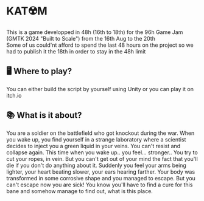 # **KAT☢️M**
This is a game developped in 48h (16th to 18th) for the 96h Game Jam (GMTK 2024 "Built to Scale") from the 16th Aug to the 20th
<br>Some of us could'nt afford to spend the last 48 hours on the project so we had to publish it the 18th in order to stay in the 48h limit

## 🖥️ Where to play?
You can either build the script by yourself using Unity or you can play it on itch.io

## 📚 What is it about?
You are a soldier on the battlefield who got knockout during the war. When you wake up, you find yourself in a strange laboratory where a scientist decides to inject you a green liquid in your veins. You can't resist and collapse again.
This time when you wake up.. you feel... stronger..
You try to cut your ropes, in vein. But you can't get out of your mind the fact that you'll die if you don't do anything about it. Suddenly you feel your arms being lighter, your heart beating slower, your ears hearing farther.
Your body was transformed in some corrosive shape and you managed to escape. But you can't escape now you are sick! You know you'll have to find a cure for this bane and somehow manage to find out, what is this place.
